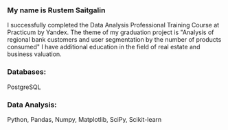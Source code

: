 ### My name is Rustem Saitgalin
I successfully completed the Data Analysis Professional Training Course at Practicum by Yandex. The theme of my graduation project is "Analysis of regional bank customers and user segmentation by the number of products consumed" I have additional education in the field of real estate and business valuation.
### Databases:
PostgreSQL
### Data Analysis:
Python, Pandas, Numpy, Matplotlib, SciPy, Scikit-learn
